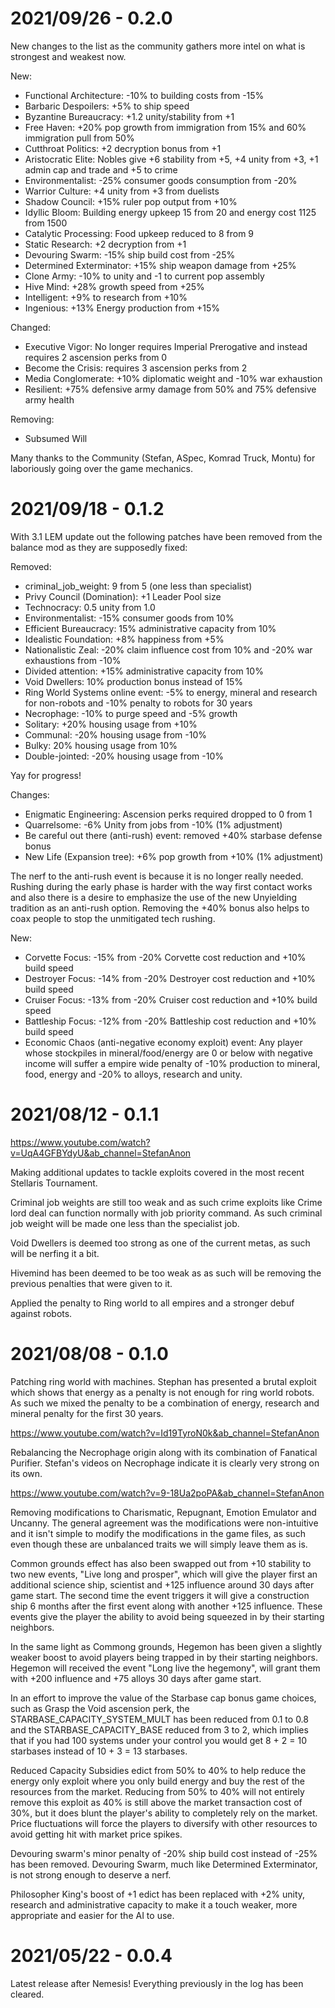# 2021/09/26 - 0.2.0

New changes to the list as the community gathers more intel on what is strongest and weakest now. 

New:
 * Functional Architecture: -10% to building costs from -15%
 * Barbaric Despoilers: +5% to ship speed
 * Byzantine Bureaucracy: +1.2 unity/stability from +1
 * Free Haven: +20% pop growth from immigration from 15% and 60% immigration pull from 50%
 * Cutthroat Politics: +2 decryption bonus from +1
 * Aristocratic Elite: Nobles give +6 stability from +5, +4 unity from +3, +1 admin cap and trade and +5 to crime
 * Environmentalist: -25% consumer goods consumption from -20%
 * Warrior Culture: +4 unity from +3 from duelists
 * Shadow Council: +15% ruler pop output from +10%
 * Idyllic Bloom: Building energy upkeep 15 from 20 and energy cost 1125 from 1500
 * Catalytic Processing: Food upkeep reduced to 8 from 9
 * Static Research: +2 decryption from +1
 * Devouring Swarm: -15% ship build cost from -25%
 * Determined Exterminator: +15% ship weapon damage from +25%
 * Clone Army: -10% to unity and -1 to current pop assembly
 * Hive Mind: +28% growth speed from +25%
 * Intelligent: +9% to research from +10%
 * Ingenious: +13% Energy production from +15%

Changed:
 * Executive Vigor: No longer requires Imperial Prerogative and instead requires 2 ascension perks from 0
 * Become the Crisis: requires 3 ascension perks from 2
 * Media Conglomerate: +10% diplomatic weight and -10% war exhaustion
 * Resilient: +75% defensive army damage from 50% and 75% defensive army health

Removing:
 * Subsumed Will

Many thanks to the Community (Stefan, ASpec, Komrad Truck, Montu) for laboriously going over the game mechanics.



# 2021/09/18 - 0.1.2

With 3.1 LEM update out the following patches have been removed from the balance mod as they are supposedly fixed:

Removed:
 * criminal_job_weight: 9 from 5 (one less than specialist)
 * Privy Council (Domination): +1 Leader Pool size
 * Technocracy: 0.5 unity from 1.0
 * Environmentalist: -15% consumer goods from 10%
 * Efficient Bureaucracy: 15% administrative capacity from 10%
 * Idealistic Foundation: +8% happiness from +5%
 * Nationalistic Zeal: -20% claim influence cost from 10% and -20% war exhaustions from -10%
 * Divided attention: +15% administrative capacity from 10%
 * Void Dwellers: 10% production bonus instead of 15%
 * Ring World Systems online event: -5% to energy, mineral and research for non-robots and -10% penalty to robots for 30 years
 * Necrophage: -10% to purge speed and -5% growth
 * Solitary: +20% housing usage from +10%
 * Communal: -20% housing usage from -10%
 * Bulky: 20% housing usage from 10%
 * Double-jointed: -20% housing usage from -10%

Yay for progress!

Changes:
 * Enigmatic Engineering: Ascension perks required dropped to 0 from 1
 * Quarrelsome: -6% Unity from jobs from -10% (1% adjustment)
 * Be careful out there (anti-rush) event: removed +40% starbase defense bonus
 * New Life (Expansion tree): +6% pop growth from +10% (1% adjustment)

The nerf to the anti-rush event is because it is no longer really needed. Rushing during the early phase is harder with the way first contact works and also there is a desire to emphasize the use of the new Unyielding tradition as an anti-rush option. Removing the +40% bonus also helps to coax people to stop the unmitigated tech rushing.

New:
 * Corvette Focus: -15% from -20% Corvette cost reduction and +10% build speed
 * Destroyer Focus: -14% from -20% Destroyer cost reduction and +10% build speed
 * Cruiser Focus: -13% from -20% Cruiser cost reduction and +10% build speed
 * Battleship Focus: -12% from -20% Battleship cost reduction and +10% build speed
 * Economic Chaos (anti-negative economy exploit) event: Any player whose stockpiles in mineral/food/energy are 0 or below with negative income will suffer a empire wide penalty of -10% production to mineral, food, energy and -20% to alloys, research and unity.


# 2021/08/12 - 0.1.1

https://www.youtube.com/watch?v=UqA4GFBYdyU&ab_channel=StefanAnon

Making additional updates to tackle exploits covered in the most recent Stellaris Tournament.

Criminal job weights are still too weak and as such crime exploits like Crime lord deal can function normally with job priority command. As such criminal job weight will be made one less than the specialist job.

Void Dwellers is deemed too strong as one of the current metas, as such will be nerfing it a bit.

Hivemind has been deemed to be too weak as as such will be removing the previous penalties that were given to it.

Applied the penalty to Ring world to all empires and a stronger debuf against robots.

# 2021/08/08 - 0.1.0

Patching ring world with machines. Stephan has presented a brutal exploit which shows that energy as a penalty is not enough for ring world robots. As such we mixed the penalty to be a combination of energy, research and mineral penalty for the first 30 years.

https://www.youtube.com/watch?v=Id19TyroN0k&ab_channel=StefanAnon

Rebalancing the Necrophage origin along with its combination of Fanatical Purifier. Stefan's videos on Necrophage indicate it is clearly very strong on its own.

https://www.youtube.com/watch?v=9-18Ua2poPA&ab_channel=StefanAnon

Removing modifications to Charismatic, Repugnant, Emotion Emulator and Uncanny. The general agreement was the modifications were non-intuitive and it isn't simple to modify the modifications in the game files, as such even though these are unbalanced traits we will simply leave them as is.

Common grounds effect has also been swapped out from +10 stability to two new events, "Live long and prosper", which will give the player first an additional science ship, scientist and +125 influence around 30 days after game start. The second time the event triggers it will give a construction ship 6 months after the first event along with another +125 influence. These events give the player the ability to avoid being squeezed in by their starting neighbors.

In the same light as Commong grounds, Hegemon has been given a slightly weaker boost to avoid players being trapped in by their starting neighbors. Hegemon will received the event "Long live the hegemony", will grant them with +200 influence and +75 alloys 30 days after game start.

In an effort to improve the value of the Starbase cap bonus game choices, such as Grasp the Void ascension perk, the STARBASE_CAPACITY_SYSTEM_MULT has been reduced from 0.1 to 0.8 and the STARBASE_CAPACITY_BASE reduced from 3 to 2, which implies that if you had 100 systems under your control you would get 8 + 2 = 10 starbases instead of 10 + 3 = 13 starbases.

Reduced Capacity Subsidies edict from 50% to 40% to help reduce the energy only exploit where you only build energy and buy the rest of the resources from the market. Reducing from 50% to 40% will not entirely remove this exploit as 40% is still above the market transaction cost of 30%, but it does blunt the player's ability to completely rely on the market. Price fluctuations will force the players to diversify with other resources to avoid getting hit with market price spikes.

Devouring swarm's minor penalty of -20% ship build cost instead of -25% has been removed. Devouring Swarm, much like Determined Exterminator, is not strong enough to deserve a nerf.

Philosopher King's boost of +1 edict has been replaced with +2% unity, research and administrative capacity to make it a touch weaker, more appropriate and easier for the AI to use.

# 2021/05/22 - 0.0.4

Latest release after Nemesis! Everything previously in the log has been cleared.